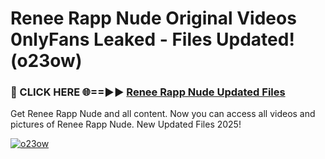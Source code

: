# Renee Rapp Nude Original Videos 0nlyFans Leaked - Files Updated! (o23ow)

<h3>🔴 CLICK HERE 🌐==►► <a href="https://tinyurl.com/yrmya6cz" rel="nofollow">Renee Rapp Nude Updated Files</a></h3>

Get Renee Rapp Nude and all content. Now you can access all videos and pictures of Renee Rapp Nude. New Updated Files 2025!

[![o23ow](https://i.imgur.com/FMdXYCs.gif)](https://tinyurl.com/yrmya6cz)
